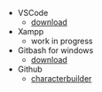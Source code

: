 - VSCode
    - [download](https://code.visualstudio.com/download)
- Xampp
    - work in progress
- Gitbash for windows
    - [download](https://git-scm.com/downloads/win)
- Github
    - [characterbuilder](https://github.com/jackfaarmer/characterbuilder)